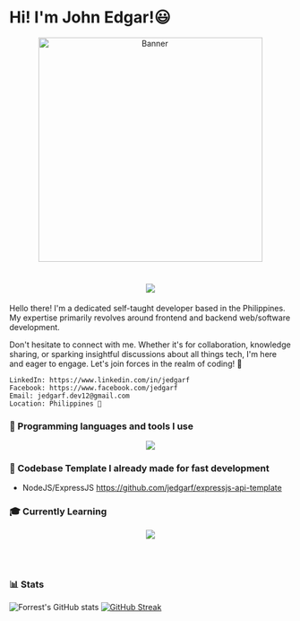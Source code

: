 #  Hi! I'm John Edgar!😃

<div align="center">
  <img src="https://media.giphy.com/media/aNqEFrYVnsS52/giphy.gif" alt="Banner" width="400" />
</div>

<h1 align="center">
  <a href="https://git.io/typing-svg">
    <img src="https://readme-typing-svg.herokuapp.com/?font=roboto&duration=4500&center=true&vCenter=true&width=550&lines=Hi!;I'm+John+Edgar!;I+code+for+fun;Nice+to+meet+you+%3A)&size=30">
  </a>
</h1>

Hello there! I'm a dedicated self-taught developer based in the Philippines. My expertise primarily revolves around frontend and backend web/software development.

Don't hesitate to connect with me. Whether it's for collaboration, knowledge sharing, or sparking insightful discussions about all things tech, I'm here and eager to engage. Let's join forces in the realm of coding! 🚀

    LinkedIn: https://www.linkedin.com/in/jedgarf
    Facebook: https://www.facebook.com/jedgarf
    Email: jedgarf.dev12@gmail.com
    Location: Philippines 🌴

### 🧰 Programming languages and tools I use

<p align="center">
  <a href="https://skillicons.dev">
    <img src="https://skillicons.dev/icons?i=php,laravel,javascript,jquery,react,nodejs,expressjs,mysql,postgresql,mongodb,sqlite,git,github,postman,linux,vscode" />
  </a>
</p>

### 🧰 Codebase Template I already made for fast development

- NodeJS/ExpressJS <a href="https://github.com/jedgarf/expressjs-api-template">https://github.com/jedgarf/expressjs-api-template</a>

### 🎓 Currently Learning

<p align="center">
  <a href="https://skillicons.dev">
    <img src="https://skillicons.dev/icons?i=flutter,typescript,python,django,docker,jenkins" />
  </a>
</p>

<br />

#
### 📊 Stats

![Forrest's GitHub stats](https://github-readme-stats.vercel.app/api?username=jedgarf&show_icons=true&theme=dark&hide_border=true)
[![GitHub Streak](https://streak-stats.demolab.com?user=jedgarf&theme=dark&hide_border=true)](https://git.io/streak-stats)
